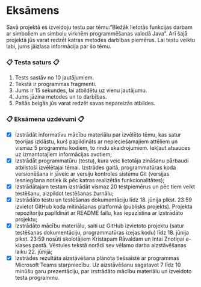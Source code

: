 # Eksāmens
Savā projektā es izveidoju testu par tēmu:“Biežāk lietotās funkcijas darbam ar simboliem un simbolu virknēm programmēšanas valodā Java”. Arī šajā projektā jūs varat redzēt katras metodes darbības piemērus.
Lai testu veiktu labi, jums jāizlasa informācija par šo tēmu. 
### :clipboard: Testa saturs :clipboard:
1) Tests sastāv no 10 jautājumiem.
2) Tekstā ir programmas fragmenti.
3) Jums ir 15 sekundes, lai atbildētu uz vienu jautājumu.
4) Jums jāzina metodes un to darbības.
5) Pašās beigās jūs varat redzēt savas nepareizās atbildes.
### :clipboard: Eksāmena uzdevumi :clipboard:
- [x] Izstrādāt informatīvu mācību materiālu par izvēlēto tēmu, kas satur teorijas izklāstu, kurš
papildināts ar nepieciešamajiem attēliem un vismaz 5 programmu kodiem, to rindu
skaidrojumiem. Iekļaut atsauces uz izmantotajiem informācijas avotiem;
- [x] Izstrādāt programmatūru (testu), kura veic lietotāja zināšanu pārbaudi atbilstoši izvēlētajai tēmai.
Izstrādes gaitā, programmatūras koda versionēšana ir jāveic ar versiju kontroles sistēmu Git
(versijas iesniegšana notiek ik pēc katras realizētās funkcionalitātes);
- [x] Izstrādātajam testam izstrādāt vismaz 20 testpiemērus un pēc tiem veikt testēšanu, aizpildot
testēšanas žurnālu;
- [x] Izstrādāto testu un testēšanas dokumentāciju līdz 18. jūnija plkst. 23:59 izvietot GitHub koda
mitināšanas platformā (publisks projekts). Projekta repozitoriju papildināt ar README failu, kas
iepazīstina ar izstrādāto projektu;
- [x] Izstrādāto mācību materiālu, saiti uz GitHub izvietoto projektu (satur testēšanas dokumentāciju,
programmatūras izejas kodu) līdz 18. jūnija plkst. 23:59 nosūti skolotājiem Kristapam
Rāvaldam un Intai Znotiņai e-klases pastā. Vēstules tekstā norādi sev vēlamo darba aizstāvēšanas
laiku 22. jūnijā;
- [x] Izstrādes rezultāta aizstāvēšana plānota tiešsaistē ar programmas Microsoft Teams starpniecību.
Uz aizstāvēšanu sagatavot 7 līdz 10 minūšu garu prezentāciju, par izstrādāto mācību materiālu un
izveidoto testa programmu.
